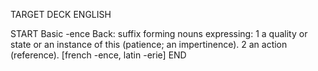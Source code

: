 TARGET DECK
ENGLISH

START
Basic
-ence
Back: suffix forming nouns expressing: 1 a quality or state or an instance of this (patience; an impertinence). 2 an action (reference). [french -ence, latin -erie]
END
